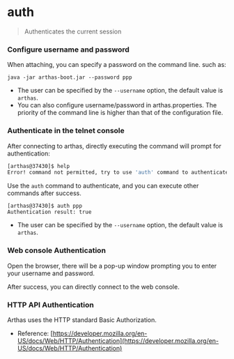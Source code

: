auth
===

> Authenticates the current session

### Configure username and password

When attaching, you can specify a password on the command line. such as:

```
java -jar arthas-boot.jar --password ppp
```

* The user can be specified by the `--username` option, the default value is `arthas`.
* You can also configure username/password in arthas.properties. The priority of the command line is higher than that of the configuration file.

### Authenticate in the telnet console

After connecting to arthas, directly executing the command will prompt for authentication:

```bash
[arthas@37430]$ help
Error! command not permitted, try to use 'auth' command to authenticates.
```

Use the `auth` command to authenticate, and you can execute other commands after success.

```
[arthas@37430]$ auth ppp
Authentication result: true
```

* The user can be specified by the `--username` option, the default value is `arthas`.

### Web console Authentication

Open the browser, there will be a pop-up window prompting you to enter your username and password.

After success, you can directly connect to the web console.

### HTTP API Authentication

Arthas uses the HTTP standard Basic Authorization.

* Reference: [https://developer.mozilla.org/en-US/docs/Web/HTTP/Authentication](https://developer.mozilla.org/en-US/docs/Web/HTTP/Authentication)
